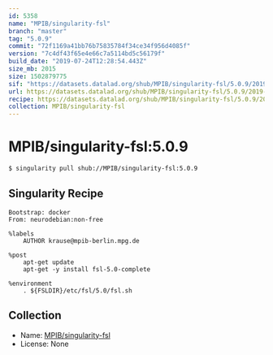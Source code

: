 ```yaml
---
id: 5358
name: "MPIB/singularity-fsl"
branch: "master"
tag: "5.0.9"
commit: "72f1169a41bb76b75835784f34ce34f956d4085f"
version: "7c4df43f65e4e66c7a5114bd5c56179f"
build_date: "2019-07-24T12:28:54.443Z"
size_mb: 2015
size: 1502879775
sif: "https://datasets.datalad.org/shub/MPIB/singularity-fsl/5.0.9/2019-07-24-72f1169a-7c4df43f/7c4df43f65e4e66c7a5114bd5c56179f.simg"
url: https://datasets.datalad.org/shub/MPIB/singularity-fsl/5.0.9/2019-07-24-72f1169a-7c4df43f/
recipe: https://datasets.datalad.org/shub/MPIB/singularity-fsl/5.0.9/2019-07-24-72f1169a-7c4df43f/Singularity
collection: MPIB/singularity-fsl
---
```


# MPIB/singularity-fsl:5.0.9

```bash
$ singularity pull shub://MPIB/singularity-fsl:5.0.9
```

## Singularity Recipe

```singularity
Bootstrap: docker
From: neurodebian:non-free

%labels
    AUTHOR krause@mpib-berlin.mpg.de

%post
    apt-get update
    apt-get -y install fsl-5.0-complete

%environment
    . ${FSLDIR}/etc/fsl/5.0/fsl.sh
```

## Collection

 - Name: [MPIB/singularity-fsl](https://github.com/MPIB/singularity-fsl)
 - License: None

